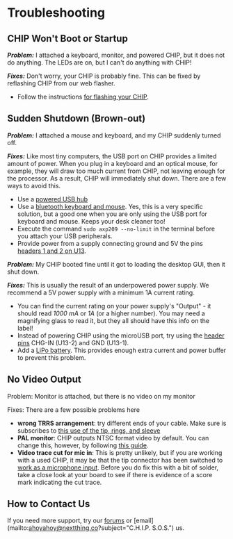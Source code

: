 # Troubleshooting

## CHIP Won't Boot or Startup

***Problem:*** I attached a keyboard, monitor, and powered CHIP, but it does not do anything. The LEDs are on, but I can't do anything with CHIP!

***Fixes:*** Don't worry, your CHIP is probably fine. This can be fixed by reflashing CHIP from our web flasher.

  * Follow the instructions [for flashing your CHIP](#flash-chip-with-an-os).

## Sudden Shutdown (Brown-out)
***Problem:*** I attached a mouse and keyboard, and my CHIP suddenly turned off.

***Fixes:*** Like most tiny computers, the USB port on CHIP provides a limited amount of power. When you plug in a keyboard and an optical mouse, for example, they will draw too much current from CHIP, not leaving enough for the processor. As a result, CHIP will immediately shut down. There are a few ways to avoid this. 

  *  Use a [powered USB hub](#powered-usb-hub)
  *  Use a [bluetooth keyboard and mouse](#bluetooth-keyboard-and-mouse). Yes, this is a very specific solution, but a good one when you are only using the USB port for keyboard and mouse. Keeps your desk cleaner too!
  *  Execute the command `sudo axp209 --no-limit` in the terminal before you attach your USB peripherals.
  *  Provide power from a supply connecting ground and 5V the pins [headers 1 and 2 on U13](#pin-headers).

***Problem:*** My CHIP booted fine until it got to loading the desktop GUI, then it shut down.

***Fixes:*** This is usually the result of an underpowered power supply. We recommend a 5V power supply with a minimum 1A current rating. 

  *  You can find the current rating on your power supply's "Output" - it should read *1000 mA* or *1A* (or a higher number). You may need a magnifying glass to read it, but they all should have this info on the label!
  *  Instead of powering CHIP using the microUSB port, try using the [header pins](#pin-headers) CHG-IN (U13-2) and GND (U13-1). 
  *  Add a [LiPo battery](#power-from-a-battery). This provides enough extra current and power buffer to prevent this problem. 

## No Video Output
Problem: Monitor is attached, but there is no video on my monitor

Fixes: There are a few possible problems here

  *  **wrong TRRS arrangement**: try different ends of your cable. Make sure is subscribes to [this use of the tip, rings, and sleeve](#about-the-trrs-connector)
  *  **PAL monitor**: CHIP outputs NTSC format video by default. You can change this, however, by following [this guide](#ntsc-or-pal).
  *  **Video trace cut for mic in**: This is pretty unlikely, but if you are working with a used CHIP, it may be that the tip connector has been switched to [work as a microphone input](#microphone-and-audio-input). Before you do fix this with a bit of solder, take a close look at your board to see if there is evidence of a score mark indicating the cut trace. 

## How to Contact Us
If you need more support, try our [forums](https://bbs.nextthing.co) or 
[email](mailto:ahoyahoy@nextthing.co?subject="C.H.I.P. S.O.S.") us.
